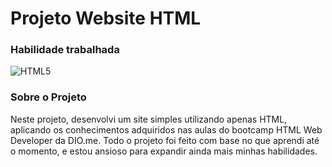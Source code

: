 # Projeto Website HTML

### Habilidade trabalhada
![HTML5](https://img.shields.io/badge/HTML5-E34F26?style=for-the-badge&logo=html5&logoColor=white)

### Sobre o Projeto
Neste projeto, desenvolvi um site simples utilizando apenas HTML, aplicando os conhecimentos adquiridos nas aulas do bootcamp HTML Web Developer da DIO.me. 
Todo o projeto foi feito com base no que aprendi até o momento, e estou ansioso para expandir ainda mais minhas habilidades.
